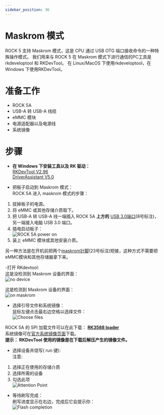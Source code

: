 ```yaml
---
sidebar_position: 36
---
```


# Maskrom 模式

ROCK 5 支持 Maskrom 模式，这是 CPU 通过 USB OTG 端口接收命令的一种特殊操作模式。
我们用来与 ROCK 5 在 Maskrom 模式下进行通信的PC工具是 rkdeveloptool 和 RKDevTool。
在 Linux/MacOS 下使用rkdeveloptool，在 Windows 下使用RKDevTool。

# 准备工作

- ROCK 5A
- USB-A 转 USB-A 线缆
- eMMC 模块
- 电源适配器以及电源线
- 系统镜像

# 步骤

- **在 Windows 下安装工具以及 RK 驱动：**  
  [RKDevTool V2.96](https://dl.radxa.com/tools/windows/RKDevTool_Release_v2.96-20221121.rar)  
  [DriverAssistant V5.0](https://dl.radxa.com/tools/windows/DriverAssitant_v5.0.zip)

- 把板子启动到 Maskrom 模式：  
  ROCK 5A 进入 maskrom 模式的步骤：

1. 拔掉板子的电源。
2. 将 eMMC 或其他存储介质取下。
3. 把 USB-A 转 USB-A 线一端插入 ROCK 5A **上方的** [USB 3.0端口](../getting-started/overview)(8号标注)， 另一端接入电脑 USB 3.0 端口。
4. 插电启动板子：  
   ![ROCK 5A power on](/img/rock5a/rock5a-OTG.webp)
5. 装上 eMMC 模块或其他安装介质。

另一种方法是在开机前把两个[maskrom针脚](../getting-started/overview)(23号标注)短接，这种方式不需要把eMMC模块和其他存储器拿下来。

-打开 RKdevtool:  
这是没检测到 Maskrom 设备的界面：  
![no device](/img/rock5a/no-device.webp)

这是检测到 Maskrom 设备的界面：  
![on maskrom](/img/rock5a/on-maskrom.webp)

- 选择引导文件和系统镜像：  
  鼠标左键点击最右边空格以选择文件：  
  ![Choose files](/img/rock5a/choose-files.webp)

ROCK 5A 的 SPI 加载文件可以在此下载： **[RK3588 loader](https://dl.radxa.com/rock5/sw/images/loader/rock-5b/rk3588_spl_loader_v1.08.111.bin)**  
系统镜像可在[官方系统镜像页面](../../official-images)下载。  
**提示： RKDevTool 使用的镜像是在下载后解压产生的镜像文件。**

- 选择设备并烧写( run 键):  
  注意:

1. 选择正在使用的存储介质
2. 选择所需的设备
3. 勾选此项  
   ![Attention Point](/img/rock5a/attention-point.webp)

- 等待刷写完成：  
  刷写进度显示在右边，完成后它会提示你：  
  ![Flash completion](/img/rock5a/completion.webp)
